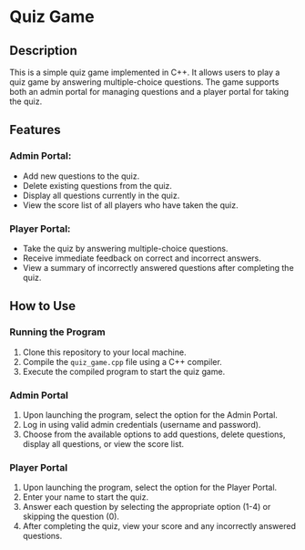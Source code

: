 

<!DOCTYPE html>
<html lang="en">
<head>
<meta charset="UTF-8">
<meta name="viewport" content="width=device-width, initial-scale=1.0">
<title>Quiz Game</title>
</head>
<body>

<h1>Quiz Game</h1>

<h2>Description</h2>
<p>This is a simple quiz game implemented in C++. It allows users to play a quiz game by answering multiple-choice questions. The game supports both an admin portal for managing questions and a player portal for taking the quiz.</p>

<h2>Features</h2>
<h3>Admin Portal:</h3>
<ul>
    <li>Add new questions to the quiz.</li>
    <li>Delete existing questions from the quiz.</li>
    <li>Display all questions currently in the quiz.</li>
    <li>View the score list of all players who have taken the quiz.</li>
</ul>

<h3>Player Portal:</h3>
<ul>
    <li>Take the quiz by answering multiple-choice questions.</li>
    <li>Receive immediate feedback on correct and incorrect answers.</li>
    <li>View a summary of incorrectly answered questions after completing the quiz.</li>
</ul>

<h2>How to Use</h2>
<h3>Running the Program</h3>
<ol>
    <li>Clone this repository to your local machine.</li>
    <li>Compile the <code>quiz_game.cpp</code> file using a C++ compiler.</li>
    <li>Execute the compiled program to start the quiz game.</li>
</ol>

<h3>Admin Portal</h3>
<ol>
    <li>Upon launching the program, select the option for the Admin Portal.</li>
    <li>Log in using valid admin credentials (username and password).</li>
    <li>Choose from the available options to add questions, delete questions, display all questions, or view the score list.</li>
</ol>

<h3>Player Portal</h3>
<ol>
    <li>Upon launching the program, select the option for the Player Portal.</li>
    <li>Enter your name to start the quiz.</li>
    <li>Answer each question by selecting the appropriate option (1-4) or skipping the question (0).</li>
    <li>After completing the quiz, view your score and any incorrectly answered questions.</li>
</ol>

</body>
</html>

